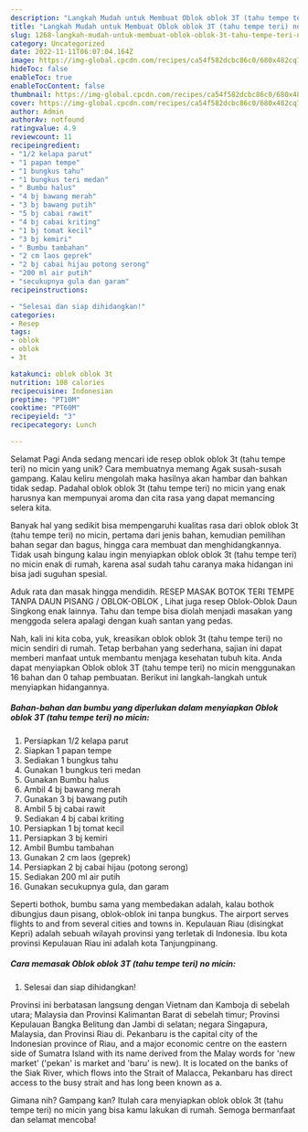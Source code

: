 ```yaml
---
description: "Langkah Mudah untuk Membuat Oblok oblok 3T (tahu tempe teri) no micin yang Lezat Sekali, Mantap"
title: "Langkah Mudah untuk Membuat Oblok oblok 3T (tahu tempe teri) no micin yang Lezat Sekali, Mantap"
slug: 1268-langkah-mudah-untuk-membuat-oblok-oblok-3t-tahu-tempe-teri-no-micin-yang-lezat-sekali-mantap
category: Uncategorized
date: 2022-11-11T06:07:04.164Z
image: https://img-global.cpcdn.com/recipes/ca54f582dcbc86c0/680x482cq70/oblok-oblok-3t-tahu-tempe-teri-no-micin-foto-resep-utama.jpg
hideToc: false
enableToc: true
enableTocContent: false
thumbnail: https://img-global.cpcdn.com/recipes/ca54f582dcbc86c0/680x482cq70/oblok-oblok-3t-tahu-tempe-teri-no-micin-foto-resep-utama.jpg
cover: https://img-global.cpcdn.com/recipes/ca54f582dcbc86c0/680x482cq70/oblok-oblok-3t-tahu-tempe-teri-no-micin-foto-resep-utama.jpg
author: Admin
authorAv: notfound
ratingvalue: 4.9
reviewcount: 11
recipeingredient:
- "1/2 kelapa parut"
- "1 papan tempe"
- "1 bungkus tahu"
- "1 bungkus teri medan"
- " Bumbu halus"
- "4 bj bawang merah"
- "3 bj bawang putih"
- "5 bj cabai rawit"
- "4 bj cabai kriting"
- "1 bj tomat kecil"
- "3 bj kemiri"
- " Bumbu tambahan"
- "2 cm laos geprek"
- "2 bj cabai hijau potong serong"
- "200 ml air putih"
- "secukupnya gula dan garam"
recipeinstructions:

- "Selesai dan siap dihidangkan!"
categories:
- Resep
tags:
- oblok
- oblok
- 3t

katakunci: oblok oblok 3t 
nutrition: 108 calories
recipecuisine: Indonesian
preptime: "PT10M"
cooktime: "PT60M"
recipeyield: "3"
recipecategory: Lunch

---
```



Selamat Pagi Anda sedang mencari ide resep oblok oblok 3t (tahu tempe teri) no micin yang unik? Cara membuatnya memang Agak susah-susah gampang. Kalau keliru mengolah maka hasilnya akan hambar dan bahkan tidak sedap. Padahal oblok oblok 3t (tahu tempe teri) no micin yang enak harusnya kan mempunyai aroma dan cita rasa yang dapat memancing selera kita.


Banyak hal yang sedikit bisa mempengaruhi kualitas rasa dari oblok oblok 3t (tahu tempe teri) no micin, pertama dari jenis bahan, kemudian pemilihan bahan segar dan bagus, hingga cara membuat dan menghidangkannya. Tidak usah bingung kalau ingin menyiapkan oblok oblok 3t (tahu tempe teri) no micin enak di rumah, karena asal sudah tahu caranya maka hidangan ini bisa jadi suguhan spesial.

Aduk rata dan masak hingga mendidih. RESEP MASAK BOTOK TERI TEMPE TANPA DAUN PISANG / OBLOK-OBLOK , Lihat juga resep Oblok-Oblok Daun Singkong enak lainnya. Tahu dan tempe bisa diolah menjadi masakan yang menggoda selera apalagi dengan kuah santan yang pedas.


Nah, kali ini kita coba, yuk, kreasikan oblok oblok 3t (tahu tempe teri) no micin sendiri di rumah. Tetap berbahan yang sederhana, sajian ini dapat memberi manfaat untuk membantu menjaga kesehatan tubuh kita. Anda dapat menyiapkan Oblok oblok 3T (tahu tempe teri) no micin menggunakan 16 bahan dan 0 tahap pembuatan. Berikut ini langkah-langkah untuk menyiapkan hidangannya.

<!--inarticleads1-->

##### Bahan-bahan dan bumbu yang diperlukan dalam menyiapkan Oblok oblok 3T (tahu tempe teri) no micin:

1. Persiapkan 1/2 kelapa parut
1. Siapkan 1 papan tempe
1. Sediakan 1 bungkus tahu
1. Gunakan 1 bungkus teri medan
1. Gunakan  Bumbu halus
1. Ambil 4 bj bawang merah
1. Gunakan 3 bj bawang putih
1. Ambil 5 bj cabai rawit
1. Sediakan 4 bj cabai kriting
1. Persiapkan 1 bj tomat kecil
1. Persiapkan 3 bj kemiri
1. Ambil  Bumbu tambahan
1. Gunakan 2 cm laos (geprek)
1. Persiapkan 2 bj cabai hijau (potong serong)
1. Sediakan 200 ml air putih
1. Gunakan secukupnya gula, dan garam


Seperti bothok, bumbu sama yang membedakan adalah, kalau bothok dibungjus daun pisang, oblok-oblok ini tanpa bungkus. The airport serves flights to and from several cities and towns in. Kepulauan Riau (disingkat Kepri) adalah sebuah wilayah provinsi yang terletak di Indonesia. Ibu kota provinsi Kepulauan Riau ini adalah kota Tanjungpinang. 

<!--inarticleads2-->

##### Cara memasak Oblok oblok 3T (tahu tempe teri) no micin:


1. Selesai dan siap dihidangkan!

Provinsi ini berbatasan langsung dengan Vietnam dan Kamboja di sebelah utara; Malaysia dan Provinsi Kalimantan Barat di sebelah timur; Provinsi Kepulauan Bangka Belitung dan Jambi di selatan; negara Singapura, Malaysia, dan Provinsi Riau di. Pekanbaru is the capital city of the Indonesian province of Riau, and a major economic centre on the eastern side of Sumatra Island with its name derived from the Malay words for &#39;new market&#39; (&#39;pekan&#39; is market and &#39;baru&#39; is new). It is located on the banks of the Siak River, which flows into the Strait of Malacca, Pekanbaru has direct access to the busy strait and has long been known as a. 

Gimana nih? Gampang kan? Itulah cara menyiapkan oblok oblok 3t (tahu tempe teri) no micin yang bisa kamu lakukan di rumah. Semoga bermanfaat dan selamat mencoba!
